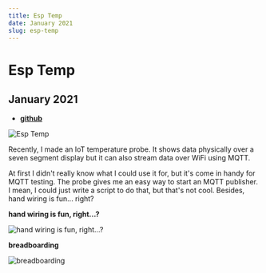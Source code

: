```yaml
---
title: Esp Temp
date: January 2021
slug: esp-temp
---
```


# Esp Temp

## January 2021

- [**github**](https://github.com/ec965/esp-temp)

![Esp Temp](/images/iotTemp/perfboardFront.webp)

Recently, I made an IoT temperature probe. It shows data physically over a seven
segment display but it can also stream data over WiFi using MQTT.

At first I didn't really know what I could use it for, but it's come in handy
for MQTT testing. The probe gives me an easy way to start an MQTT publisher. I
mean, I could just write a script to do that, but that's not cool. Besides, hand
wiring is fun... right?

**hand wiring is fun, right...?**

![hand wiring is fun, right...?](/images/iotTemp/perboardBack.webp)

**breadboarding**

![breadboarding](/images/iotTemp/breadboard.webp)
